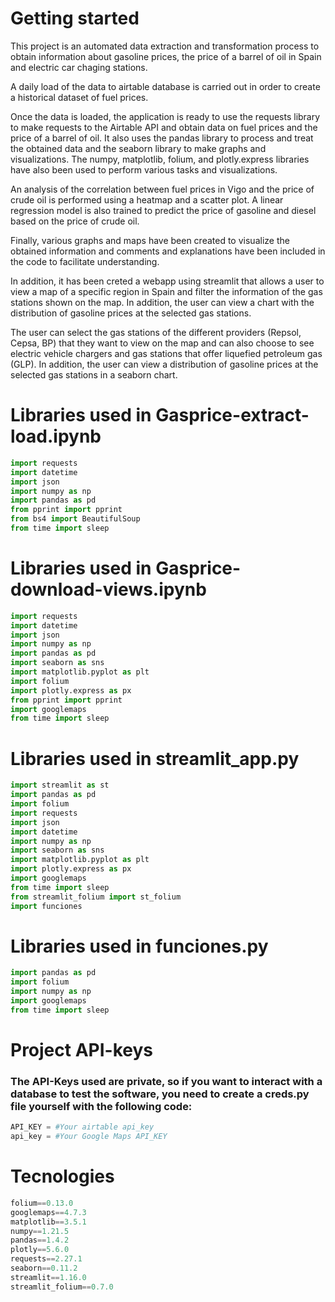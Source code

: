 # Getting started

This project is an automated data extraction and transformation process to obtain information about gasoline prices, the price of a barrel of oil in Spain and electric car chaging stations. 


A daily load of the data to airtable database is carried out in order to create a historical dataset of fuel prices.

Once the data is loaded, the application is ready to use the requests library to make requests to the Airtable API and obtain data on fuel prices and the price of a barrel of oil. It also uses the pandas library to process and treat the obtained data and the seaborn library to make graphs and visualizations. The numpy, matplotlib, folium, and plotly.express libraries have also been used to perform various tasks and visualizations.

An analysis of the correlation between fuel prices in Vigo and the price of crude oil is performed using a heatmap and a scatter plot. A linear regression model is also trained to predict the price of gasoline and diesel based on the price of crude oil.

Finally, various graphs and maps have been created to visualize the obtained information and comments and explanations have been included in the code to facilitate understanding.

In addition, it has been creted a webapp using streamlit that allows a user to view a map of a specific region in Spain and filter the information of the gas stations shown on the map. In addition, the user can view a chart with the distribution of gasoline prices at the selected gas stations.

The user can select the gas stations of the different providers (Repsol, Cepsa, BP) that they want to view on the map and can also choose to see electric vehicle chargers and gas stations that offer liquefied petroleum gas (GLP). In addition, the user can view a distribution of gasoline prices at the selected gas stations in a seaborn chart.

# Libraries used in Gasprice-extract-load.ipynb
```python
import requests
import datetime
import json
import numpy as np
import pandas as pd
from pprint import pprint
from bs4 import BeautifulSoup
from time import sleep
```
# Libraries used in Gasprice-download-views.ipynb
```python
import requests
import datetime
import json
import numpy as np
import pandas as pd
import seaborn as sns
import matplotlib.pyplot as plt
import folium
import plotly.express as px
from pprint import pprint
import googlemaps
from time import sleep
```
# Libraries used in streamlit_app.py
```python
import streamlit as st
import pandas as pd
import folium
import requests
import json
import datetime
import numpy as np
import seaborn as sns
import matplotlib.pyplot as plt
import plotly.express as px
import googlemaps
from time import sleep
from streamlit_folium import st_folium
import funciones
```
# Libraries used in funciones.py
```python
import pandas as pd
import folium
import numpy as np
import googlemaps
from time import sleep
```
# Project API-keys

### The API-Keys used are private, so if you want to interact with a database to test the software, you need to create a creds.py file yourself with the following code:
```python
API_KEY = #Your airtable api_key
api_key = #Your Google Maps API_KEY
```
# Tecnologies
```python
folium==0.13.0
googlemaps==4.7.3
matplotlib==3.5.1
numpy==1.21.5
pandas==1.4.2
plotly==5.6.0
requests==2.27.1
seaborn==0.11.2
streamlit==1.16.0
streamlit_folium==0.7.0
```